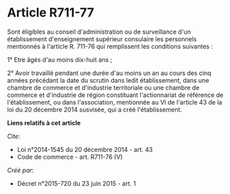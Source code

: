 # Article R711-77

Sont éligibles au conseil d'administration ou de surveillance d'un établissement d'enseignement supérieur consulaire les
personnels mentionnés à l'article R. 711-76 qui remplissent les conditions suivantes :

1° Etre âgés d'au moins dix-huit ans ;

2° Avoir travaillé pendant une durée d'au moins un an au cours des cinq années précédant la date du scrutin dans ledit
établissement, dans une chambre de commerce et d'industrie territoriale ou une chambre de commerce et d'industrie de région
constituant l'actionnariat de référence de l'établissement, ou dans l'association, mentionnée au VI de l'article 43 de la loi
du 20 décembre 2014 susvisée, qui a créé l'établissement.

**Liens relatifs à cet article**

_Cite_:

  - Loi n°2014-1545 du 20 décembre 2014 - art. 43
  - Code de commerce - art. R711-76 (V)

_Créé par_:

  - Décret n°2015-720 du 23 juin 2015 - art. 1

